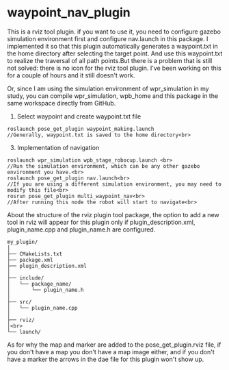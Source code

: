 # waypoint_nav_plugin
This is a rviz tool plugin. if you want to use it, you need to configure gazebo simulation environment first and configure nav.launch in this package.
I implemented it so that this plugin automatically generates a waypoint.txt in the home directory after selecting the target point. And use this waypoint.txt to realize the traversal of all path points.But there is a problem that is still not solved: there is no icon for the rviz tool plugin. I've been working on this for a couple of hours and it still doesn't work.

Or, since I am using the simulation environment of wpr_simulation in my study, you can compile wpr_simulation, wpb_home and this package in the same workspace directly from GitHub.

1. Select waypoint and create waypoint.txt file<br>
 ```
roslaunch pose_get_plugin waypoint_making.launch
//Generally, waypoint.txt is saved to the home directory<br>
 ```
3. Implementation of navigation<br>
 ```
roslaunch wpr_simulation wpb_stage_robocup.launch <br>
//Run the simulation environment, which can be any other gazebo environment you have.<br>
roslaunch pose_get_plugin nav.launch<br>
//If you are using a different simulation environment, you may need to modify this file<br>
rosrun pose_get_plugin multi_waypoint_nav<br>
//After running this node the robot will start to navigate<br>
 ```
About the structure of the rviz plugin tool package, the option to add a new tool in rviz will appear for this plugin only if plugin_description.xml, plugin_name.cpp and plugin_name.h are configured.<br>
 ```
my_plugin/
│
├── CMakeLists.txt
├── package.xml
├── plugin_description.xml
│
├── include/
│   └── package_name/
│       └── plugin_name.h
│
├── src/
│   └── plugin_name.cpp
│
├── rviz/
│<br>
└── launch/
 ```
As for why the map and marker are added to the pose_get_plugin.rviz file, if you don't have a map you don't have a map image either, and if you don't have a marker the arrows in the dae file for this plugin won't show up.
